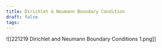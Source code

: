 ```yaml
---
title: Dirichlet & Neumann Boundary Condition
draft: false
tags:
---
```

  
![[221219 Dirichlet and Neumann Boundary Conditions 1.png]]


